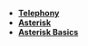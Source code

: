 - [**Telephony**](/telephony/)  
- [**Asterisk**](/telephony/asterisk/)  
- [**Asterisk Basics**](/telephony/asterisk/asterisk_basics)  